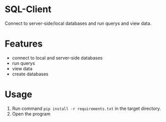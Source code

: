# SQL-Client
Connect to server-side/local databases and run querys and view data.
# Features
- connect to local and server-side databases
- run querys
- view data
- create databases
# Usage
1. Run command ``pip install -r requirements.txt`` in the target directory.
2. Open the program
